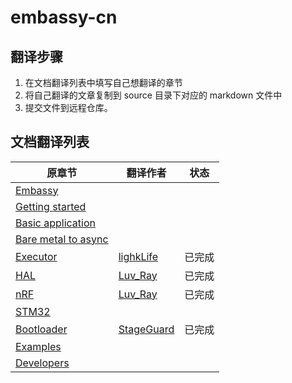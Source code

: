 # embassy-cn

## 翻译步骤
1. 在文档翻译列表中填写自己想翻译的章节
2. 将自己翻译的文章复制到 source 目录下对应的 markdown 文件中
3. 提交文件到远程仓库。


## 文档翻译列表
| 原章节                                                                                       | 翻译作者      | 状态  |
|-------------------------------------------------------------------------------------------|-----------|-----|
| [Embassy](https://embassy.dev/book/dev/index.html)                                        |           |     |
| [Getting started](https://embassy.dev/book/dev/getting_started.html)                      |           |     |
| [Basic application](https://embassy.dev/book/dev/basic_application.html)                  |           |     |
| [Bare metal to async](https://embassy.dev/book/dev/layer_by_layer.html)                   |           |     |
| [Executor](https://embassy.dev/book/dev/runtime.html)                                     | [lighkLife](https://github.com/lighkLife/) | 已完成 |
| [HAL](https://embassy.dev/book/dev/hal.html)                                              | [Luv_Ray](https://github.com/Luv-Ray/) | 已完成 |
| [nRF](https://embassy.dev/book/dev/nrf.html)                                              | [Luv_Ray](https://github.com/Luv-Ray/) | 已完成 |
| [STM32](https://embassy.dev/book/dev/stm32.html)                                          |           |     |
| [Bootloader](https://embassy.dev/book/dev/bootloader.html)                                | [StageGuard](https://github.com/StageGuard) | 已完成 |
| [Examples](https://embassy.dev/book/dev/examples.html)                                    |           |     |
| [Developers](https://embassy.dev/book/dev/developer.html)                                 |           |     |
